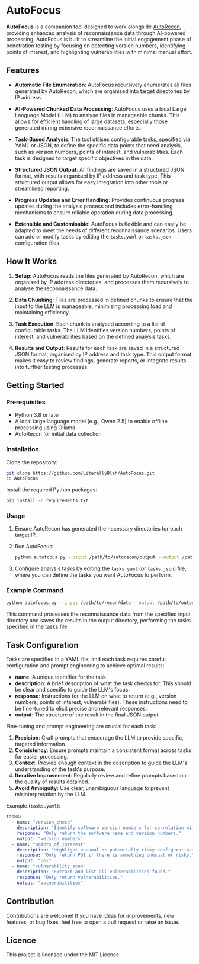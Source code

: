 # AutoFocus

**AutoFocus** is a companion tool designed to work alongside [AutoRecon](https://github.com/Tib3rius/AutoRecon), providing enhanced analysis of reconnaissance data through AI-powered processing. AutoFocus is built to streamline the initial engagement phase of penetration testing by focusing on detecting version numbers, identifying points of interest, and highlighting vulnerabilities with minimal manual effort.

## Features

- **Automatic File Enumeration**: AutoFocus recursively enumerates all files generated by AutoRecon, which are organised into target directories by IP address.

- **AI-Powered Chunked Data Processing**: AutoFocus uses a local Large Language Model (LLM) to analyse files in manageable chunks. This allows for efficient handling of large datasets, especially those generated during extensive reconnaissance efforts.

- **Task-Based Analysis**: The tool utilises configurable tasks, specified via YAML or JSON, to define the specific data points that need analysis, such as version numbers, points of interest, and vulnerabilities. Each task is designed to target specific objectives in the data.

- **Structured JSON Output**: All findings are saved in a structured JSON format, with results organised by IP address and task type. This structured output allows for easy integration into other tools or streamlined reporting.

- **Progress Updates and Error Handling**: Provides continuous progress updates during the analysis process and includes error-handling mechanisms to ensure reliable operation during data processing.

- **Extensible and Customisable**: AutoFocus is flexible and can easily be adapted to meet the needs of different reconnaissance scenarios. Users can add or modify tasks by editing the `tasks.yaml` or `tasks.json` configuration files.

## How It Works

1. **Setup**: AutoFocus reads the files generated by AutoRecon, which are organised by IP address directories, and processes them recursively to analyse the reconnaissance data.

2. **Data Chunking**: Files are processed in defined chunks to ensure that the input to the LLM is manageable, minimising processing load and maintaining efficiency.

3. **Task Execution**: Each chunk is analysed according to a list of configurable tasks. The LLM identifies version numbers, points of interest, and vulnerabilities based on the defined analysis tasks.

4. **Results and Output**: Results for each task are saved in a structured JSON format, organised by IP address and task type. This output format makes it easy to review findings, generate reports, or integrate results into further testing processes.

## Getting Started

### Prerequisites

- Python 3.8 or later
- A local large language model (e.g., Qwen 2.5) to enable offline processing using Ollama
- AutoRecon for initial data collection

### Installation

Clone the repository:
```bash
git clone https://github.com/LiterallyBlah/AutoFocus.git
cd AutoFocus
```

Install the required Python packages:
```bash
pip install -r requirements.txt
```

### Usage

1. Ensure AutoRecon has generated the necessary directories for each target IP.

2. Run AutoFocus:
   ```bash
   python autofocus.py --input /path/to/autorecon/output --output /path/to/output.json
   ```

3. Configure analysis tasks by editing the `tasks.yaml` (or `tasks.json`) file, where you can define the tasks you want AutoFocus to perform.

### Example Command

```bash
python autofocus.py --input /path/to/recon/data --output /path/to/output --tasks /path/to/tasks.yml
```

This command processes the reconnaissance data from the specified input directory and saves the results in the output directory, performing the tasks specified in the tasks file.

## Task Configuration

Tasks are specified in a YAML file, and each task requires careful configuration and prompt engineering to achieve optimal results:

- **name**: A unique identifier for the task.
- **description**: A brief description of what the task checks for. This should be clear and specific to guide the LLM's focus.
- **response**: Instructions for the LLM on what to return (e.g., version numbers, points of interest, vulnerabilities). These instructions need to be fine-tuned to elicit precise and relevant responses.
- **output**: The structure of the result in the final JSON output.

Fine-tuning and prompt engineering are crucial for each task:

1. **Precision**: Craft prompts that encourage the LLM to provide specific, targeted information.
2. **Consistency**: Ensure prompts maintain a consistent format across tasks for easier processing.
3. **Context**: Provide enough context in the description to guide the LLM's understanding of the task's purpose.
4. **Iterative Improvement**: Regularly review and refine prompts based on the quality of results obtained.
5. **Avoid Ambiguity**: Use clear, unambiguous language to prevent misinterpretation by the LLM.

Example (`tasks.yaml`):
```yaml
tasks:
  - name: "version_check"
    description: "Identify software version numbers for correlation with known issues. Ensure that there is a software and version number."
    response: "Only return the software name and version numbers."
    output: "version_numbers"
  - name: "points_of_interest"
    description: "Highlight unusual or potentially risky configurations."
    response: "Only return POI if there is something unusual or risky."
    output: "poi"
  - name: "vulnerability_scan"
    description: "Extract and list all vulnerabilities found."
    response: "Only return vulnerabilities."
    output: "vulnerabilities"
```

## Contribution

Contributions are welcome! If you have ideas for improvements, new features, or bug fixes, feel free to open a pull request or raise an issue.

## Licence

This project is licensed under the MIT Licence.

